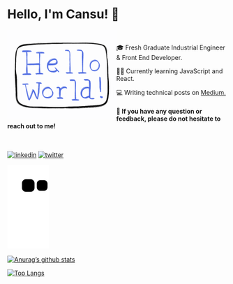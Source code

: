 # Hello, I'm Cansu! :wave:

<!-- ![](https://github.com/cansuyarkin/cansuyarkin/blob/main/images/giphy.gif) -->

<img src="https://github.com/cansuyarkin/cansuyarkin/blob/main/images/giphy.gif" width="250" align="left">

<!-- This site was built using [GitHub Pages](https://pages.github.com/). -->

<br>

:mortar_board: Fresh Graduate Industrial Engineer & Front End Developer.

👩‍💻 Currently learning JavaScript and React.

:computer: Writing technical posts on [Medium.](https://medium.com/@cansuyarkin)

#### :thought_balloon: If you have any question or feedback, please do not hesitate to reach out to me!

<br>

<!-- [![medium](https://img.icons8.com/color/48/000000/medium-monogram.png)](https://medium.com/@cansuyarkin) -->

[![linkedin](https://img.icons8.com/office/40/000000/linkedin.png)](https://www.linkedin.com/in/cansuyarkin1/)
[![twitter](https://img.icons8.com/office/40/000000/twitter.png)](https://twitter.com/cansuyarkin)

![snake svg](https://github.com/cansuyarkin/cansuyarkin/blob/output/github-contribution-grid-snake.svg)

<!-- [![Ashutosh's github activity graph](https://activity-graph.herokuapp.com/graph?username=cansuyarkin&theme=dracula)](https://github.com/cansuyarkin/github-readme-activity-graph) -->

[![Anurag’s github stats](https://github-readme-stats.vercel.app/api?username=cansuyarkin)](https://github.com/cansuyarkin)

[![Top Langs](https://github-readme-stats.vercel.app/api/top-langs/?username=cansuyarkin&layout=compact)](https://github.com/cansuyarkin)
